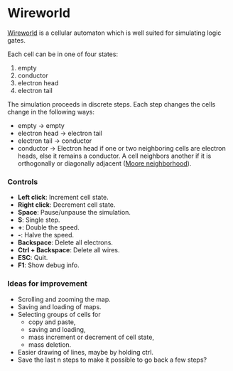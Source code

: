 # Wireworld

[Wireworld](https://en.wikipedia.org/wiki/Wireworld) is a cellular automaton which is well suited for simulating logic gates.

Each cell can be in one of four states:
1. empty
2. conductor   
3. electron head
4. electron tail

The simulation proceeds in discrete steps. Each step changes the cells change in the following ways:
- empty &rarr; empty
- electron head &rarr; electron tail
- electron tail &rarr; conductor
- conductor &rarr; Electron head if one or two neighboring cells are electron heads, else it remains a conductor. A cell neighbors another if it is orthogonally or diagonally adjacent ([Moore neighborhood](https://en.wikipedia.org/wiki/Moore_neighborhood)).


### Controls
- **Left click**: Increment cell state.
- **Right click**: Decrement cell state.
- **Space**: Pause/unpause the simulation.
- **S**: Single step.
- **+**: Double the speed.
- **-**: Halve the speed.
- **Backspace**: Delete all electrons.
- **Ctrl + Backspace**: Delete all wires.
- **ESC**: Quit.
- **F1**: Show debug info.

### Ideas for improvement
- Scrolling and zooming the map.
- Saving and loading of maps.
- Selecting groups of cells for
    - copy and paste,
    - saving and loading,
    - mass increment or decrement of cell state,
    - mass deletion.
- Easier drawing of lines, maybe by holding ctrl.
- Save the last n steps to make it possible to go back a few steps?
